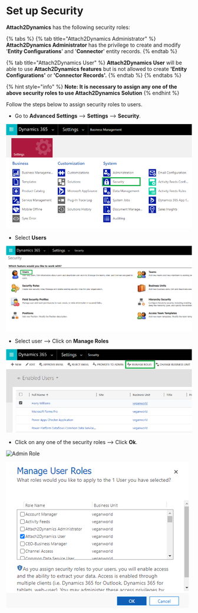 # Set up Security

**Attach2Dynamics** has the following security roles:

{% tabs %}
{% tab title="Attach2Dynamics Administrator" %}
**Attach2Dynamics Administrator** has the privilege to create and modify '**Entity Configurations**' and '**Connector**' entity records.
{% endtab %}

{% tab title="Attach2Dynamics User" %}
**Attach2Dynamics User** will be able to use **Attach2Dynamics features** but is not allowed to create **'Entity Configurations'** or **'Connector Records'.**
{% endtab %}
{% endtabs %}

{% hint style="info" %}
**Note: It is necessary to assign any one of the above security roles to use Attach2Dynamics Solution**
{% endhint %}

Follow the steps below to assign security roles to users.

* Go to **Advanced Settings** --> **Settings** --> **Security**.

![](<../../.gitbook/assets/a (5).png>)

* Select **Users**

![](<../../.gitbook/assets/b (5).png>)

* Select user --> Click on **Manage Roles**

![](<../../.gitbook/assets/c (2).png>)

* Click on any one of the security roles --> Click **Ok**.

![Admin Role](<../../.gitbook/assets/Set Security\_1.png>)

![User Role](<../../.gitbook/assets/d (4).png>)
